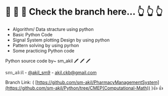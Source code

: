 # :closed_book: :closed_book: :closed_book: Check the branch here... :point_up_2: :point_up_2: :point_up_2:

* Algorithm/ Data stracture using python 
* Basic Python Code 
* Signal System plotting Design by using python
* Pattern solving by using pyrhon
* Some practicing Python code


Python source code by~ sm_akil :crayon: :crayon: :crayon: 

𝕤𝕞_𝕒𝕜𝕚𝕝 - [@akil_sm9](https://twitter.com/akil_sm9) - akil.ckb@gmail.com

Branch Link: ( [https://github.com/sm-akil/PharmacyManagementSystem](https://github.com/sm-akil/Python/tree/CMEP(Computational-Math)) ):+1:
:thumbsup:
